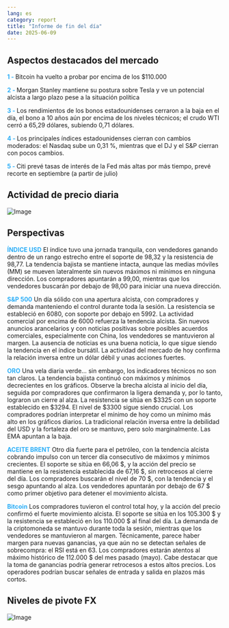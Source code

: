 ```yaml
---
lang: es
category: report
title: "Informe de fin del día"
date: 2025-06-09
---
```



<h2>Aspectos destacados del mercado</h2>
<strong style="color: #2caef7;">1 - </strong> Bitcoin ha vuelto a probar por encima de los $110.000

<strong style="color: #2caef7;">2 - </strong> Morgan Stanley mantiene su postura sobre Tesla y ve un potencial alcista a largo plazo pese a la situación política

<strong style="color: #2caef7;">3 - </strong> Los rendimientos de los bonos estadounidenses cerraron a la baja en el día, el bono a 10 años aún por encima de los niveles técnicos; el crudo WTI cerró a 65,29 dólares, subiendo 0,71 dólares.

<strong style="color: #2caef7;">4 - </strong> Los principales índices estadounidenses cierran con cambios moderados: el Nasdaq sube un 0,31 %, mientras que el DJ y el S&P cierran con pocos cambios.

<strong style="color: #2caef7;">5 - </strong> Citi prevé tasas de interés de la Fed más altas por más tiempo, prevé recorte en septiembre (a partir de julio)



<h2>Actividad de precio diaria</h2>
<img src="https://markleighedu.github.io/img/Jun-2025/09-Jun-2025/price.jpg" alt="Image"/>

<h2>Perspectivas</h2>
<strong style="color: #2caef7;">ÍNDICE USD</strong> El índice tuvo una jornada tranquila, con vendedores ganando dentro de un rango estrecho entre el soporte de 98,32 y la resistencia de 98,77. La tendencia bajista se mantiene intacta, aunque las medias móviles (MM) se mueven lateralmente sin nuevos máximos ni mínimos en ninguna dirección. Los compradores apuntarán a 99,00, mientras que los vendedores buscarán por debajo de 98,00 para iniciar una nueva dirección.

<strong style="color: #2caef7;">S&P 500</strong> Un día sólido con una apertura alcista, con compradores y demanda manteniendo el control durante toda la sesión. La resistencia se estableció en 6080, con soporte por debajo en 5992. La actividad comercial por encima de 6000 refuerza la tendencia alcista. Sin nuevos anuncios arancelarios y con noticias positivas sobre posibles acuerdos comerciales, especialmente con China, los vendedores se mantuvieron al margen. La ausencia de noticias es una buena noticia, lo que sigue siendo la tendencia en el índice bursátil. La actividad del mercado de hoy confirma la relación inversa entre un dólar débil y unas acciones fuertes.

<strong style="color: #2caef7;">ORO</strong> Una vela diaria verde… sin embargo, los indicadores técnicos no son tan claros. La tendencia bajista continuó con máximos y mínimos decrecientes en los gráficos. Observe la brecha alcista al inicio del día, seguida por compradores que confirmaron la ligera demanda y, por lo tanto, lograron un cierre al alza. La resistencia se sitúa en $3325 con un soporte establecido en $3294. El nivel de $3300 sigue siendo crucial. Los compradores podrían interpretar el mínimo de hoy como un mínimo más alto en los gráficos diarios. La tradicional relación inversa entre la debilidad del USD y la fortaleza del oro se mantuvo, pero solo marginalmente. Las EMA apuntan a la baja.

<strong style="color: #2caef7;">ACEITE BRENT</strong> Otro día fuerte para el petróleo, con la tendencia alcista cobrando impulso con un tercer día consecutivo de máximos y mínimos crecientes. El soporte se sitúa en 66,06 $, y la acción del precio se mantiene en la resistencia establecida de 67,16 $, sin retrocesos al cierre del día. Los compradores buscarán el nivel de 70 $, con la tendencia y el sesgo apuntando al alza. Los vendedores apuntarán por debajo de 67 $ como primer objetivo para detener el movimiento alcista.

<strong style="color: #2caef7;">Bitcoin</strong> Los compradores tuvieron el control total hoy, y la acción del precio confirmó el fuerte movimiento alcista. El soporte se sitúa en los 105.300 $ y la resistencia se estableció en los 110.000 $ al final del día. La demanda de la criptomoneda se mantuvo durante toda la sesión, mientras que los vendedores se mantuvieron al margen. Técnicamente, parece haber margen para nuevas ganancias, ya que aún no se detectan señales de sobrecompra: el RSI está en 63. Los compradores estarán atentos al máximo histórico de 112.000 $ del mes pasado (mayo). Cabe destacar que la toma de ganancias podría generar retrocesos a estos altos precios. Los operadores podrían buscar señales de entrada y salida en plazos más cortos.



<h2>Niveles de pivote FX</h2>
<img src="https://markleighedu.github.io/img/Jun-2025/09-Jun-2025/pivot.jpg" alt="Image"/>
